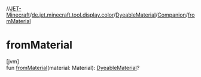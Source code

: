 //[JET-Minecraft](../../../../index.md)/[de.jet.minecraft.tool.display.color](../../index.md)/[DyeableMaterial](../index.md)/[Companion](index.md)/[fromMaterial](from-material.md)

# fromMaterial

[jvm]\
fun [fromMaterial](from-material.md)(material: Material): [DyeableMaterial](../index.md)?
